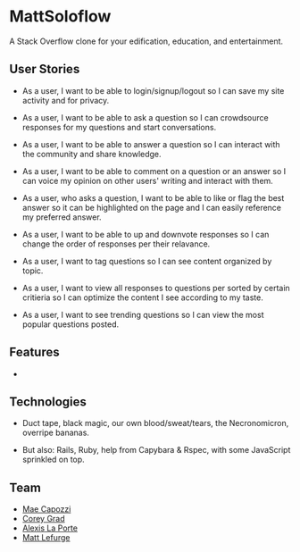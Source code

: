 # MattSoloflow
A Stack Overflow clone for your edification, education, and entertainment.

## User Stories
- As a user, I want to be able to login/signup/logout so I can save my site activity and for privacy.

- As a user, I want to be able to ask a question so I can crowdsource responses for my questions and start conversations.

- As a user, I want to be able to answer a question so I can interact with the community and share knowledge.

- As a user, I want to be able to comment on a question or an answer so I can voice my opinion on other users' writing and interact with them.

- As a user, who asks a question, I want to be able to like or flag the best answer so it can be highlighted on the page and I can easily reference my preferred answer.

- As a user, I want to be able to up and downvote responses so I can change the order of responses per their relavance.

- As a user, I want to tag questions so I can see content organized by topic.

- As a user, I want to view all responses to questions per sorted by certain critieria so I can optimize the content I see according to my taste.

- As a user, I want to see trending questions so I can view the most popular questions posted.

## Features
*

## Technologies
* Duct tape, black magic, our own blood/sweat/tears, the Necronomicron, overripe bananas.

* But also: Rails, Ruby, help from Capybara & Rspec, with some JavaScript sprinkled on top.

## Team
* [Mae Capozzi](https://github.com/maecapozzi)
* [Corey Grad](https://github.com/cgrad01)
* [Alexis La Porte](https://github.com/aklap)
* [Matt Lefurge](https://github.com/mlefurge)
